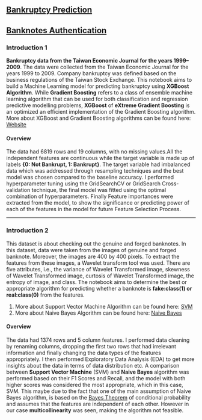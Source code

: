 ## [Bankruptcy Prediction](#Introduction-1)
## [Banknotes Authentication](#Introduction-2)
### Introduction 1
**Bankruptcy data from the Taiwan Economic Journal for the years 1999–2009**. 
The data were collected from the Taiwan Economic Journal for the years 1999 to 2009. Company bankruptcy was defined based on the business regulations of the Taiwan Stock
Exchange.
This notebook aims to build a Machine Learning model for predicting bankruptcy using **XGBoost Algorithm**.
While **Gradient Boosting** refers to a class of ensemble machine learning algorithm that can be used for both classification and regression predictive modelling
problems, **XGBoost** of **eXtreme Gradient Boosting** is an optimized an efficient implementation of the Gradient Boosting algorithm.
More about XGBoost and Gradient Boosting algorithms can be found here: [Website](https://www.nvidia.com/en-us/glossary/data-science/xgboost/)
#### Overview
The data had 6819 rows and 19 columns, with no missing values.All the independent features are continuous while the target variable is made up of labels
**{0: Not Bankrupt, 1: Bankrupt}**.
The target variable had imbalanced data which was addressed through resampling techniques and the best model was chosen compared to the baseline accuracy.
I performed hyperparameter tuning using the GridSearchCV or GridSearch Cross-validation technique, the final model was fitted using the optimal combination of 
hyperparameters.
Finally Feature importances were extracted from the model, to show the significance or predicting power of each of the features in the model for future
Feature Selection Process.

---
### Introduction 2
This dataset is about checking out the genuine and forged banknotes. In this dataset, data were taken from the images of genuine and forged banknote.
Moreover, the images are 400 by 400 pixels. To extract the features from these images, a Wavelet transform tool was used.
There are five attributes, i.e., the variance of Wavelet Transformed image, skewness of Wavelet Transformed image, curtosis of Wavelet Transformed image, the entropy of image, and class.
The notebook aims to determine the best or appropriate algorithm for predicting whether a banknote is **fake:class(1) or real:class(0)** from the features.
1. More about Support Vector Machine Algorithm can be found here: [SVM](https://www.analyticsvidhya.com/blog/2017/09/understaing-support-vector-machine-example-code/)
2. More about Naive Bayes Algorithm can be found here: [Naive Bayes](https://www.analyticsvidhya.com/blog/2015/09/naive-bayes-explained/?utm_source=blog&utm_medium=understandingsupportvectormachinearticle)

#### Overview
The data had 1374 rows and 5 column features. I performed data cleaning by renaming columns, dropping the first two rows that had irrelevant information and finally changing the data types of the features appropriately.
I then performed Exploratory Data Analysis (EDA) to get more insights about the data in terms of data distribution etc.
A comparison between **Support Vector Machine** (SVM) and **Naive Bayes** algorithm was performed based on their F1 Scores and Recall, and the model with both higher scores was considered the most appropriate, which in this case, SVM.
This maybe due to the fact that one of the main assumption of Naive Bayes algorithm, is based on the [Bayes Theorem](https://www.investopedia.com/terms/b/bayes-theorem.asp) of conditional probability and assumes that the features are independent of each other. However in our case **multicollinearity** was seen, making the algorithm not feasible.
























